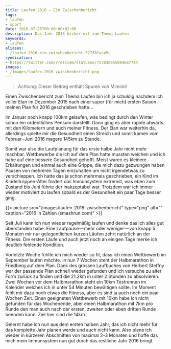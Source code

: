 ```yaml
---
title: Laufen 2016 – Ein Zwischenbericht
tags:
- laufen
- sport
date: 2016-07-25T00:00:00+02:00
description: Das Jahr 2016 bisher mit zum Thema Laufen
keywords:
- laufen
aliases:
- /laufen-2016-ein-zwischenbericht-32738fac45c
syndication: 
- https://twitter.com/rretsiem/statuses/757836955094687744
images:
- /images/laufen-2016-zwischenbericht.png
---
```


> Achtung: Dieser Beitrag enthält Spuren von Mimimi!

<p class="intro"><span class="drop_cap">E</span>inen Zwischenbericht zum Thema Laufen bin ich ja schuldig nachdem ich voller Elan im Dezember 2015 nach einer super (für mich) ersten Saison meinen Plan für 2016 geschrieben hatte...
</p>
Im Januar noch knapp 100km gelaufen, was bedingt durch den Winter schon ein ordentliches Pensum darstellt. Dann ging es aber rapide abwärts mit den Kilometern und auch meiner Fitness. Der Elan war weiterhin da, allerdings spielte mir die Gesundheit einen Streich und somit kamen vom Februar - Juni 2016 magere 145km zu Stande.

Somit war also die Laufplanung für das erste halbe Jahr nicht mehr machbar. Wettbewerbe die ich auf dem Plan hatte mussten weichen und ich habe auf eine bessere Gesundheit gehofft. Meist waren es kleinere Erkältungen und einmal auch eine Grippe, die mich dazu gezwungen haben Pausen von mehreren Tagen einzuhalten um nicht irgendetwas zu verschleppen. Ich hatte das ja schon mehrmals geschrieben, ein Kind im Kinderkrippen-Alter fordert das Immunsystem extremst, was eben zum Zustand bis Juni führte der inakzeptabel war. Trotzdem war ich immer wieder motiviert zu laufen sobald es der Gesundheit ein paar Tage besser ging.

{{< picture src="/images/laufen-2016-zwischenbericht" type="png" alt="" caption="2016 in Zahlen (smashrun.com)" >}}

Seit Juli kann ich nun wieder regelmäßig laufen und denke das ich alles gut überstanden habe. Eine Laufpause — mehr oder weniger — von knapp 5 Monaten mir nur gelegentlichen kurzen Läufen zehrt natürlich an der Fitness. Die ersten Läufe und auch jetzt noch an einigen Tage merke ich deutlich fehlende Kondition.

Vorletzte Woche fühlte ich mich wieder so fit, dass ich einen Wettbewerb im September laufen möchte. In nun 7 Wochen steht der Halbmarathon in Friedberg auf dem Plan. Dank des grossen Laufbuches von Herbert Steffny war der passende Plan schnell wieder gefunden und ich versuche zu alter Form zurück zu finden und die 21.2km in unter 2 Stunden zu absolvieren. Zwei Wochen vor dem Halbmarathon steht ein 10km Testrennen im Kalender welches ich in unter 54 Minuten bewältigen sollte. Im Moment fehlt mir dazu noch etwas die Fitness, aber es sind ja auch noch ein paar Wochen Zeit. Einen geeigneten Wettbewerb mit 10km habe ich nicht gefunden für das Wochenende, aber einen Halbmarathon mit 7km pro Runde den man auch nach der ersten, zweiten oder eben dritten Runde beenden kann. Ziel hier sind die 14km.

Gelernt habe ich nun aus dem ersten halben Jahr, das ich nicht mehr für das komplette Jahr planen werde und auch nicht kann. Also plane ich wieder in kürzeren Abschnitten von maximal 2–3 Monaten und hoffe das mich mein Immunsystem nun gut durch das restliche Jahr 2016 bringt.
